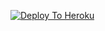 [![Deploy To Heroku](https://www.herokucdn.com/deploy/button.svg)](https://heroku.com/deploy?template=https://github.com/tiger7815/bsdkwale)
